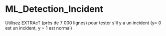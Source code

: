 # ML_Detection_Incident
 Utilisez EXTRAcT (près de 7 000 lignes) pour tester s'il y a un incident (y= 0 est un incident, y = 1 est normal)
